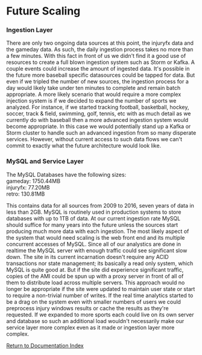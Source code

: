 # Future Scaling

### Ingestion Layer
There are only two ongoing data sources at this point, the injuryfx data and the gameday data. As such, the daily ingestion process takes no more than a few minutes. With this fact in front of us we didn't find it a good use of resources to create a full blown ingestion system such as Storm or Kafka. A couple events could increase the amount of ingested data. It's possible in the future more baseball specific datasources could be tapped for data. But even if we tripled the number of new sources, the ingestion process for a day would likely take under ten minutes to complete and remain batch appropriate. A more likely scenario that would require a more complex injection system is if we decided to expand the number of sports we analyzed. For instance, if we started tracking football, basketball, hockey, soccer, track & field, swimming, golf, tennis, etc with as much detail as we currently do with baseball then a more advanced ingestion system would become appropriate. In this case we would potentially stand up a Kafka or Storm cluster to handle such an advanced ingestion from so many disperate services. However, without current access to such data flows we can't commit to exactly what the future architecture would look like.

### MySQL and Service Layer
The MySQL Databases have the following sizes:  
gameday:  1750.44MB  
injuryfx: 77.20MB    
retro: 130.81MB

This contains data for all sources from 2009 to 2016, seven years of data in less than 2GB. MySQL is routinely used in production systems to store databases with up to 1TB of data. At our current ingestion rate MySQL should suffice for many years into the future unless the sources start producing much more data with each ingestion. The most likely aspect of the system that would need scaling is the web front end and its multiple concurrent accesses of MySQL. Since all of our analystics are done in realtime the MySQL server with enough traffic could see significant slow down. The site in its current incarnation doesn't require any ACID transactions nor state management; its basically a read only system, which MySQL is quite good at. But if the site did experience significant traffic, copies of the AMI could be spun up with a proxy server in front of all of them to distribute load across multiple servers. This approach would no longer be appropriate if the site were updated to maintain user state or start to require a non-trivial number of writes. If the real time analytics started to be a drag on the system even with smaller numbers of users we could preprocess injury windows results or cache the results as they're requested. If we expanded to more sports each could live on its own server and database so such an additional load wouldn't necessarily make our service layer more complex even as it made or ingestion layer more complex.


[Return to Documentation Index](index.md)
